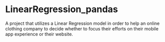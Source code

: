 # LinearRegression_pandas

A project that utilizes a Linear Regression model in order to help an online clothing company to decide whether to focus their efforts on their mobile app experience or their website.
